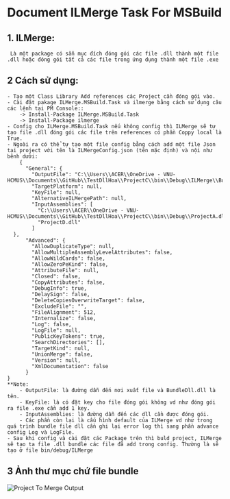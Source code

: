 # Document ILMerge Task For MSBuild

## 1. ILMerge:
     Là một package có sẵn mục đích đóng gói các file .dll thành một file .dll hoặc đóng gói tất cả các file trong ứng dụng thành một file .exe
## 2 Cách sử dụng:
    - Tạo một Class Library Add references các Project cần đóng gói vào.
    - Cài đặt pakage ILMerge.MSBuild.Task và ilmerge bằng cách sử dụng câu các lệnh tại PM Console::
        -> Install-Package ILMerge.MSBuild.Task
        -> Install-Package ilmerge
    - Config cho ILMerge.MSBuild.Task nếu không config thì ILMerge sẽ tự tạo file .dll đóng gói các file trên references có phần Coppy local là True.
    - Ngoài ra có thể tự tạo một file config bằng cách add một file Json tại project với tên là ILMergeConfig.json (tên mặc định) và nội như bênh dưới:
        {
          "General": {
            "OutputFile": "C:\\Users\\ACER\\OneDrive - VNU-HCMUS\\Documents\\GitHub\\TestDllHoa\\ProjectC\\bin\\Debug\\ILMerge\\BundleDll.dll",
            "TargetPlatform": null,
            "KeyFile": null,
            "AlternativeILMergePath": null,
            "InputAssemblies": [
              "C:\\Users\\ACER\\OneDrive - VNU-HCMUS\\Documents\\GitHub\\TestDllHoa\\ProjectC\\bin\\Debug\\ProjectA.dll",
              "ProjectD.dll"
            ]
      },
          "Advanced": {
            "AllowDuplicateType": null,
            "AllowMultipleAssemblyLevelAttributes": false,
            "AllowWildCards": false,
            "AllowZeroPeKind": false,
            "AttributeFile": null,
            "Closed": false,
            "CopyAttributes": false,
            "DebugInfo": true,
            "DelaySign": false,
            "DeleteCopiesOverwriteTarget": false,
            "ExcludeFile": "",
            "FileAlignment": 512,
            "Internalize": false,
            "Log": false,
            "LogFile": null,
            "PublicKeyTokens": true,
            "SearchDirectories": [],
            "TargetKind": null,
            "UnionMerge": false,
            "Version": null,
            "XmlDocumentation": false
          }
    }
    **Note: 
        - OutputFile: là đường dẫn đến nơi xuất file và BundleDll.dll là tên. 
        - KeyFile: là có đặt key cho file đóng gói không vd như đóng gói ra file .exe cần add 1 key.
        - InputAssemblies: là đường dẫn đến các dll cần được đóng gói.
        - Các phần còn lại là cấu hình default của ILMerge vd như trong quá trình bundle file dll cần ghi lại error log thì sang phần advance config Log và LogFile.
    - Sau khi config và cài đặt các Package trên thì buld project, ILMerge sẽ tạo ta file .dll bundle các file đã add trong config. Thường là sẽ tạo ở file bin/debug/ILMerge
## 3 Ảnh thư mục chứ file bundle
![Project To Merge Output](https://firebasestorage.googleapis.com/v0/b/practical-robot-295006.appspot.com/o/Backgroup%2FILMerge.PNG?alt=media&token=c6d3198b-e266-45d4-8a09-58be4360461d)
